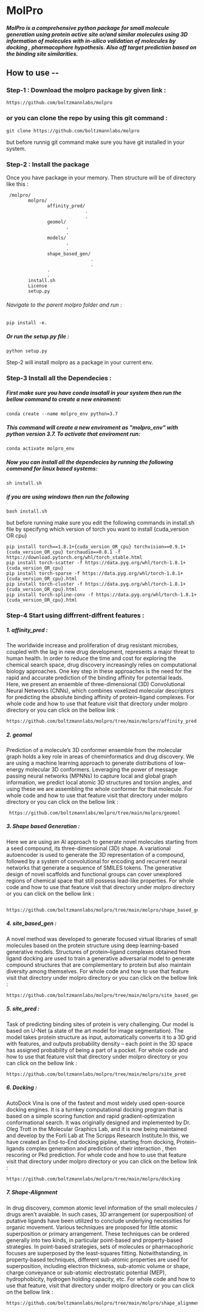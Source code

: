 # MolPro
##### MolPro is a comprehensive python package for small molecule generation using protein active site or/and similar molecules using 3D information of molecules with in-silico validation of molecules by docking , pharmacophore hypothesis. Also off target prediction based on the binding site similarities. 


## How to use --

### Step-1 : Download the molpro package by given link :
    
    https://github.com/boltzmannlabs/molpro
    
### or you can clone the repo by using this git command :

    git clone https://github.com/boltzmannlabs/molpro
    
but before runnig git command make sure you have git installed in your system.

### Step-2 : Install the package
 
 Once you have package in your memory. Then structure will be of directory like this :
 
     /molpro/
            molpro/
                   affinity_pred/
                                 .
                                 .
                   geomol/
                          .
                          .
                   models/
                          .
                          .
                   shape_based_gen/
                                   .
                                   .
                   .
                   .
            install.sh
            License
            setup.py
 
###### Navigate to the parent molpro folder and run :
    
    pip install -e.
    
##### Or run the setup.py file :

    python setup.py
    
Step-2 will install molpro as a package in your current env.


### Step-3 Install all the Dependecies :

##### First make sure you have conda insatall in your system then run the bellow command to create a new eniroment:
    
    conda create --name molpro_env python=3.7
    
##### This command will create a new enviroment as "molpro_env" with python version 3.7. To activate that enviroment run:

    conda activate molpro_env
    
##### Now you can install all the dependecies by running the following command for linux based systems:

    sh install.sh
    
##### if you are using windows then run the following 

    
    bash install.sh
    
but before running make sure you edit the following commands in install.sh file by specifyng which version of torch you want to install {cuda_version OR cpu}

    pip install torch==1.8.1+{cuda_version_OR_cpu} torchvision==0.9.1+{cuda_version_OR_cpu} torchaudio==0.8.1 -f https://download.pytorch.org/whl/torch_stable.html
    pip install torch-scatter -f https://data.pyg.org/whl/torch-1.8.1+{cuda_version_OR_cpu}
    pip install torch-sparse -f https://data.pyg.org/whl/torch-1.8.1+{cuda_version_OR_cpu}.html
    pip install torch-cluster -f https://data.pyg.org/whl/torch-1.8.1+{cuda_version_OR_cpu}.html
    pip install torch-spline-conv -f https://data.pyg.org/whl/torch-1.8.1+{cuda_version_OR_cpu}.html


### Step-4 Start using diffrrent-diffrent features :

##### 1. affinity_pred :
The worldwide increase and proliferation of drug resistant microbes, coupled with the lag in new drug development, represents a major threat to human health. In order to reduce the time and cost for exploring the chemical search space, drug discovery increasingly relies on computational biology approaches. One key step in these approaches is the need for the rapid and accurate prediction of the binding affinity for potential leads. Here, we present an ensemble of three-dimensional (3D) Convolutional Neural Networks (CNNs), which combines voxelized molecular descriptors for predicting the absolute binding affinity of protein–ligand complexes. For whole code and how to use that feature visit that directory under molpro directory or you can click on the bellow link :
    
    https://github.com/boltzmannlabs/molpro/tree/main/molpro/affinity_pred
    
##### 2. geomol
Prediction of a molecule’s 3D conformer ensemble from the molecular graph holds a key role in areas of cheminformatics and drug discovery. We are using a  machine learning approach to generate distributions of low-energy molecular 3D conformers. Leveraging the power of message passing neural networks (MPNNs) to capture local and global graph information, we predict local atomic 3D structures and torsion angles, and using these we are assembling the whole conformer for that molecule. For whole code and how to use that feature visit that directory under molpro directory or you can click on the bellow link :

     https://github.com/boltzmannlabs/molpro/tree/main/molpro/geomol
     
 ##### 3. Shape based Generation :
Here we are using an AI approach to generate novel molecules starting from a seed compound, its three-dimensional (3D) shape. A variational autoencoder is used to generate the 3D representation of a compound, followed by a system of convolutional for encoding and recurrent neural networks that generate a sequence of SMILES tokens. The generative design of novel scaffolds and functional groups can cover unexplored regions of chemical space that still possess lead-like properties. For whole code and how to use that feature visit that directory under molpro directory or you can click on the bellow link :
 
     https://github.com/boltzmannlabs/molpro/tree/main/molpro/shape_based_generation
     
##### 4. site_based_gen :
A novel method was developed to generate focused virtual libraries of small molecules based on the protein structure using deep learning-based generative models. Structures of protein–ligand complexes obtained from ligand docking are used to train a generative adversarial model to generate compound structures that are complementary to protein but also maintain diversity among themselves. For whole code and how to use that feature visit that directory under molpro directory or you can click on the bellow link :

    https://github.com/boltzmannlabs/molpro/tree/main/molpro/site_based_gen
    
##### 5. site_pred : 
Task of predicting binding sites of protein is very challenging. Our model is based on U-Net (a state of the art model for image segmentation). The model takes protein structure as input, automatically converts it to a 3D grid with features, and outputs probability density – each point in the 3D space has assigned probability of being a part of a pocket. For whole code and how to use that feature visit that directory under molpro directory or you can click on the bellow link :

    https://github.com/boltzmannlabs/molpro/tree/main/molpro/site_pred
    
    
    
##### 6. Docking :
AutoDock Vina is one of the fastest and most widely used open-source docking engines. It is a turnkey computational docking program that is based on a simple scoring function and rapid gradient-optimization conformational search. It was originally designed and implemented by Dr. Oleg Trott in the Molecular Graphics Lab, and it is now being maintained and develop by the Forli Lab at The Scripps Research Institute.In this, we have created an End-to-End docking pipline, starting from docking, Protein-ligands complex generation and prediction of their interaction , then rescoring or Pkd prediction. For whole code and how to use that feature visit that directory under molpro directory or you can click on the bellow link : 

    https://github.com/boltzmannlabs/molpro/tree/main/molpro/docking
    
##### 7. Shape-Alignment
In drug discovery, common atomic level information of the small molecules / drugs aren't avaiable. In such cases, 3D arrangement (or superposition) of putative ligands have been utilized to conclude underlying necessities for organic movement. Various techniques are proposed for little atomic superposition or primary arrangement. These techniques can be ordered generally into two kinds, in particular point-based and property-based strategies. In point-based strategies, sets of molecules or pharmacophoric focuses are superposed by the least-squares fitting. Notwithstanding, in property-based techniques, different sub-atomic properties are used for superposition, including electron thickness, sub-atomic volume or shape, charge conveyance or sub-atomic electrostatic potential (MEP), hydrophobicity, hydrogen holding capacity, etc. For whole code and how to use that feature, visit that directory under molpro directory or you can click on the bellow link : 
    
    https://github.com/boltzmannlabs/molpro/tree/main/molpro/shape_alignment

